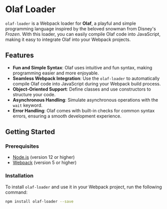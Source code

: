 # Olaf Loader

`olaf-loader` is a Webpack loader for **Olaf**, a playful and simple programming language inspired by the beloved snowman from Disney's *Frozen*. With this loader, you can easily compile Olaf code into JavaScript, making it easy to integrate Olaf into your Webpack projects.

## Features

- **Fun and Simple Syntax**: Olaf uses intuitive and fun syntax, making programming easier and more enjoyable.
- **Seamless Webpack Integration**: Use the `olaf-loader` to automatically compile Olaf code into JavaScript during your Webpack build process.
- **Object-Oriented Support**: Define classes and use constructors to structure your code.
- **Asynchronous Handling**: Simulate asynchronous operations with the `wait` keyword.
- **Error Handling**: Olaf comes with built-in checks for common syntax errors, ensuring a smooth development experience.

## Getting Started

### Prerequisites

- [Node.js](https://nodejs.org/) (version 12 or higher)
- [Webpack](https://webpack.js.org/) (version 5 or higher)

### Installation

To install `olaf-loader` and use it in your Webpack project, run the following command:

```bash
npm install olaf-loader --save
